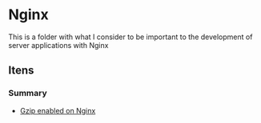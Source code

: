 # Nginx

This is a folder with what I consider to be important to the development of server applications with Nginx

## Itens

### Summary

- [Gzip enabled on Nginx](https://www.digitalocean.com/community/tutorials/how-to-improve-website-performance-using-gzip-and-nginx-on-ubuntu-20-04)
